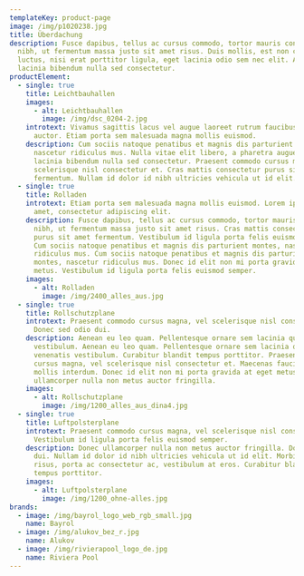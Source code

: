 ```yaml
---
templateKey: product-page
image: /img/p1020238.jpg
title: Überdachung
description: Fusce dapibus, tellus ac cursus commodo, tortor mauris condimentum
  nibh, ut fermentum massa justo sit amet risus. Duis mollis, est non commodo
  luctus, nisi erat porttitor ligula, eget lacinia odio sem nec elit. Aenean
  lacinia bibendum nulla sed consectetur.
productElement:
  - single: true
    title: Leichtbauhallen
    images:
      - alt: Leichtbauhallen
        image: /img/dsc_0204-2.jpg
    introtext: Vivamus sagittis lacus vel augue laoreet rutrum faucibus dolor
      auctor. Etiam porta sem malesuada magna mollis euismod.
    description: Cum sociis natoque penatibus et magnis dis parturient montes,
      nascetur ridiculus mus. Nulla vitae elit libero, a pharetra augue. Aenean
      lacinia bibendum nulla sed consectetur. Praesent commodo cursus magna, vel
      scelerisque nisl consectetur et. Cras mattis consectetur purus sit amet
      fermentum. Nullam id dolor id nibh ultricies vehicula ut id elit.
  - single: true
    title: Rolladen
    introtext: Etiam porta sem malesuada magna mollis euismod. Lorem ipsum dolor sit
      amet, consectetur adipiscing elit.
    description: Fusce dapibus, tellus ac cursus commodo, tortor mauris condimentum
      nibh, ut fermentum massa justo sit amet risus. Cras mattis consectetur
      purus sit amet fermentum. Vestibulum id ligula porta felis euismod semper.
      Cum sociis natoque penatibus et magnis dis parturient montes, nascetur
      ridiculus mus. Cum sociis natoque penatibus et magnis dis parturient
      montes, nascetur ridiculus mus. Donec id elit non mi porta gravida at eget
      metus. Vestibulum id ligula porta felis euismod semper.
    images:
      - alt: Rolladen
        image: /img/2400_alles_aus.jpg
  - single: true
    title: Rollschutzplane
    introtext: Praesent commodo cursus magna, vel scelerisque nisl consectetur et.
      Donec sed odio dui.
    description: Aenean eu leo quam. Pellentesque ornare sem lacinia quam venenatis
      vestibulum. Aenean eu leo quam. Pellentesque ornare sem lacinia quam
      venenatis vestibulum. Curabitur blandit tempus porttitor. Praesent commodo
      cursus magna, vel scelerisque nisl consectetur et. Maecenas faucibus
      mollis interdum. Donec id elit non mi porta gravida at eget metus. Donec
      ullamcorper nulla non metus auctor fringilla.
    images:
      - alt: Rollschutzplane
        image: /img/1200_alles_aus_dina4.jpg
  - single: true
    title: Luftpolsterplane
    introtext: Praesent commodo cursus magna, vel scelerisque nisl consectetur et.
      Vestibulum id ligula porta felis euismod semper.
    description: Donec ullamcorper nulla non metus auctor fringilla. Donec sed odio
      dui. Nullam id dolor id nibh ultricies vehicula ut id elit. Morbi leo
      risus, porta ac consectetur ac, vestibulum at eros. Curabitur blandit
      tempus porttitor.
    images:
      - alt: Luftpolsterplane
        image: /img/1200_ohne-alles.jpg
brands:
  - image: /img/bayrol_logo_web_rgb_small.jpg
    name: Bayrol
  - image: /img/alukov_bez_r.jpg
    name: Alukov
  - image: /img/rivierapool_logo_de.jpg
    name: Riviera Pool
---
```


